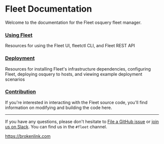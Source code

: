 # Fleet Documentation

Welcome to the documentation for the Fleet osquery fleet manager.

### [Using Fleet](./1-Using-Fleet/README.md)
Resources for using the Fleet UI, fleetctl CLI, and Fleet REST API

### [Deployment](./2-Deployment/README.md)
Resources for installing Fleet's infrastructure dependencies, configuring Fleet, deploying osquery to hosts, and viewing example deployment scenarios

### [Contribution](./3-Contribution/README.md)
If you're interested in interacting with the Fleet source code, you'll find information on modifying and building the code here.

---

If you have any questions, please don't hesitate to [File a GitHub issue](https://github.com/fleetdm/fleet/issues) or [join us on Slack](https://osquery.slack.com/join/shared_invite/zt-h29zm0gk-s2DBtGUTW4CFel0f0IjTEw#/). You can find us in the `#fleet` channel.

https://brokenlink.com
